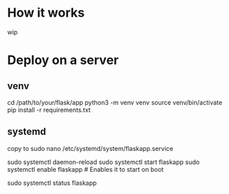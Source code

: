# How it works
wip

# Deploy on a server
## venv
cd /path/to/your/flask/app
python3 -m venv venv
source venv/bin/activate
pip install -r requirements.txt

## systemd
copy to 
sudo nano /etc/systemd/system/flaskapp.service

sudo systemctl daemon-reload
sudo systemctl start flaskapp
sudo systemctl enable flaskapp  # Enables it to start on boot

sudo systemctl status flaskapp


